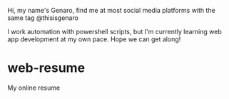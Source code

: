 Hi, my name's Genaro, find me at most social media platforms with the same tag @thisisgenaro

I work automation with powershell scripts, but I'm currently learning web app development at my own pace. Hope we can get along!

<!---
thisisgenaro/thisisgenaro is a ✨ special ✨ repository because its `README.md` (this file) appears on your GitHub profile.
You can click the Preview link to take a look at your changes.
--->
# web-resume
My online resume
